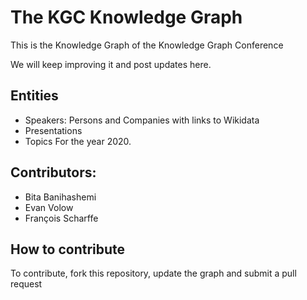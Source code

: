 # The KGC Knowledge Graph
This is the Knowledge Graph of the Knowledge Graph Conference

We will keep improving it and post updates here.

## Entities 
* Speakers: Persons and Companies with links to Wikidata
* Presentations
* Topics
For the year 2020.



## Contributors:
* Bita Banihashemi
* Evan Volow
* François Scharffe


## How to contribute
To contribute, fork this repository, update the graph and submit a pull request